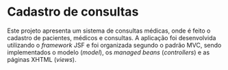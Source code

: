 # Cadastro de consultas

Este projeto apresenta um sistema de consultas médicas, onde é feito o cadastro de pacientes, médicos e consultas. A aplicação foi desenvolvida utilizando o *framework* JSF e foi organizada segundo o padrão MVC, sendo implementados o modelo (*model*), os *managed beans* (*controllers*) e as páginas XHTML (*views*).